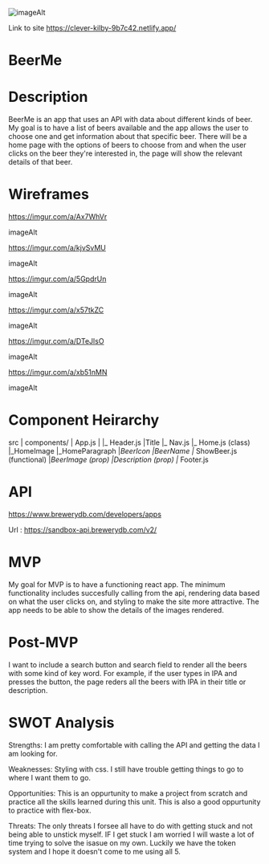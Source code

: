 ![imageAlt](https://media.giphy.com/media/xT8qBhrlNooHBYR9f2/giphy.gif)

Link to site 
https://clever-kilby-9b7c42.netlify.app/

# BeerMe

# Description
BeerMe is an app that uses an API with data about different kinds of beer. My goal is to have a list of beers available and the app allows the user to choose one and get information about that specific beer. There will be a home page with the options of beers to choose from and when the user clicks on the beer they're interested in, the page will show the relevant details of that beer.

# Wireframes
https://imgur.com/a/Ax7WhVr

imageAlt

https://imgur.com/a/kjvSvMU

imageAlt

https://imgur.com/a/5GpdrUn

imageAlt

https://imgur.com/a/x57tkZC

imageAlt

https://imgur.com/a/DTeJlsO

imageAlt

https://imgur.com/a/xb51nMN

imageAlt

# Component Heirarchy
src |
    components/ 
    | App.js |
    |_ Header.js |Title 
    |_ Nav.js 
    |_ Home.js (class) 
        |_HomeImage 
        |_HomeParagraph 
        |_BeerIcon 
        |BeerName 
    |_ ShowBeer.js (functional) |_BeerImage (prop) |Description (prop) 
    |_ Footer.js

# API
https://www.brewerydb.com/developers/apps

Url : https://sandbox-api.brewerydb.com/v2/


# MVP
My goal for MVP is to have a functioning react app. The minimum functionality includes succesfully calling from the api, rendering data based on what the user clicks on, and styling to make the site more attractive. The app needs to be able to show the details of the images rendered.

# Post-MVP
I want to include a search button and search field to render all the beers with some kind of key word. For example, if the user types in IPA and presses the button, the page reders all the beers with IPA in their title or description.

# SWOT Analysis
Strengths: I am pretty comfortable with calling the API and getting the data I am looking for.

Weaknesses: Styling with css. I still have trouble getting things to go to where I want them to go.

Opportunities: This is an oppurtunity to make a project from scratch and practice all the skills learned during this unit. This is also a good oppurtunity to practice with flex-box.

Threats: The only threats I forsee all have to do with getting stuck and not being able to unstick myself. IF I get stuck I am worried I will waste a lot of time trying to solve the isasue on my own. Luckily we have the token system and I hope it doesn't come to me using all 5.
